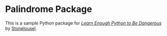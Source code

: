 # Palindrome Package

This is a sample Python package for
[*Learn Enough Python to Be Dangerous*](https://www.learnenough.com/python)
by [Stonelousel](https://github.com/stonelouse/learn_python_01_package_008_tutorial).
